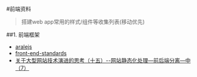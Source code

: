 #前端资料
>搭建web app常用的样式/组件等收集列表(移动优先)

##1. 前端框架

- [aralejs](https://github.com/aralejs/aralejs.org/)
- [front-end-standards](http://front-end-standards.com/)
- [关于大型网站技术演进的思考（十五）--网站静态化处理—前后端分离—中（7）](http://blog.jobbole.com/84590/)
